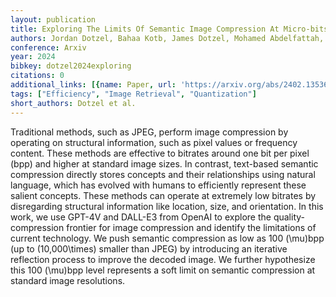 ```yaml
---
layout: publication
title: Exploring The Limits Of Semantic Image Compression At Micro-bits Per Pixel
authors: Jordan Dotzel, Bahaa Kotb, James Dotzel, Mohamed Abdelfattah, Zhiru Zhang
conference: Arxiv
year: 2024
bibkey: dotzel2024exploring
citations: 0
additional_links: [{name: Paper, url: 'https://arxiv.org/abs/2402.13536'}]
tags: ["Efficiency", "Image Retrieval", "Quantization"]
short_authors: Dotzel et al.
---
```

Traditional methods, such as JPEG, perform image compression by operating on
structural information, such as pixel values or frequency content. These
methods are effective to bitrates around one bit per pixel (bpp) and higher at
standard image sizes. In contrast, text-based semantic compression directly
stores concepts and their relationships using natural language, which has
evolved with humans to efficiently represent these salient concepts. These
methods can operate at extremely low bitrates by disregarding structural
information like location, size, and orientation. In this work, we use GPT-4V
and DALL-E3 from OpenAI to explore the quality-compression frontier for image
compression and identify the limitations of current technology. We push
semantic compression as low as 100 \(\mu\)bpp (up to \(10,000\times\) smaller than
JPEG) by introducing an iterative reflection process to improve the decoded
image. We further hypothesize this 100 \(\mu\)bpp level represents a soft limit
on semantic compression at standard image resolutions.